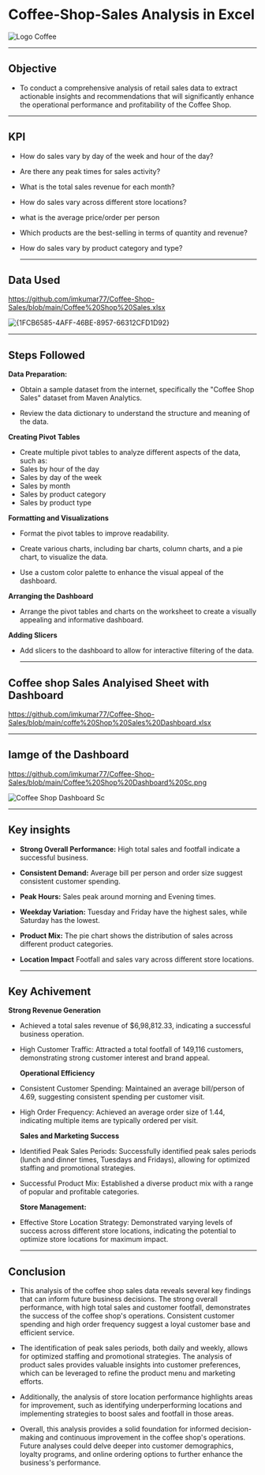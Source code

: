 # Coffee-Shop-Sales Analysis in Excel

![Logo Coffee](https://github.com/user-attachments/assets/a157a56e-06e3-475e-ae79-d20798a7d065)

---

## Objective
- To conduct a comprehensive analysis of retail sales data to extract actionable insights and recommendations that will significantly enhance the operational performance and profitability of the Coffee Shop.

---

## KPI
-  How do sales vary by day of the week and hour of the day?
- Are there any peak times for sales activity?
- What is the total sales revenue for each month?
- How do sales vary across different store locations?
- what is the average price/order per person
- Which products are the best-selling in terms of quantity and revenue?
- How do sales vary by product category and type?

  ---

## Data Used

https://github.com/imkumar77/Coffee-Shop-Sales/blob/main/Coffee%20Shop%20Sales.xlsx

![{1FCB6585-4AFF-46BE-8957-66312CFD1D92}](https://github.com/user-attachments/assets/cad77634-1254-4075-8dc5-e36910d16f47)

---

## Steps Followed

**Data Preparation:** 

- Obtain a sample dataset from the internet, specifically the "Coffee Shop Sales" dataset from Maven Analytics.
  
- Review the data dictionary to understand the structure and meaning of the data.

**Creating Pivot Tables**

- Create multiple pivot tables to analyze different aspects of the data, such as:
- Sales by hour of the day
- Sales by day of the week
- Sales by month
- Sales by product category
- Sales by product type

**Formatting and Visualizations**

- Format the pivot tables to improve readability.
  
- Create various charts, including bar charts, column charts, and a pie chart, to visualize the data.
  
- Use a custom color palette to enhance the visual appeal of the dashboard.

**Arranging the Dashboard**

- Arrange the pivot tables and charts on the worksheet to create a visually appealing and informative dashboard.

**Adding Slicers**

- Add slicers to the dashboard to allow for interactive filtering of the data.

  ---

## Coffee shop Sales Analyised Sheet with Dashboard

https://github.com/imkumar77/Coffee-Shop-Sales/blob/main/coffe%20Shop%20Sales%20Dashboard.xlsx

---

## Iamge of the Dashboard

https://github.com/imkumar77/Coffee-Shop-Sales/blob/main/Coffee%20Shop%20Dashboard%20Sc.png

![Coffee Shop Dashboard Sc](https://github.com/user-attachments/assets/2d9e30a9-8150-432d-a309-8531ad407f7d)

---

## Key insights

- **Strong Overall Performance:** High total sales and footfall indicate a successful business.

- **Consistent Demand:** Average bill per person and order size suggest consistent customer spending.

- **Peak Hours:** Sales peak around morning and Evening times.

- **Weekday Variation:** Tuesday and Friday have the highest sales, while Saturday has the lowest.

- **Product Mix:** The pie chart shows the distribution of sales across different product categories.

- **Location Impact** Footfall and sales vary across different store locations.

   ---

## Key Achivement 

**Strong Revenue Generation** 

- Achieved a total sales revenue of $6,98,812.33, indicating a successful business operation.
  
- High Customer Traffic: Attracted a total footfall of 149,116 customers, demonstrating strong customer interest and brand appeal.

  **Operational Efficiency**

- Consistent Customer Spending: Maintained an average bill/person of 4.69, suggesting consistent spending per customer visit.
  
- High Order Frequency: Achieved an average order size of 1.44, indicating multiple items are typically ordered per visit.

  **Sales and Marketing Success**
  
- Identified Peak Sales Periods: Successfully identified peak sales periods (lunch and dinner times, Tuesdays and Fridays), allowing for optimized staffing and promotional strategies.

- Successful Product Mix: Established a diverse product mix with a range of popular and profitable categories.

  **Store Management:**
  
- Effective Store Location Strategy: Demonstrated varying levels of success across different store locations, indicating the potential to optimize store locations for maximum impact.

  ---

## Conclusion

- This analysis of the coffee shop sales data reveals several key findings that can inform future business decisions. The strong overall performance, with high total sales and customer footfall, demonstrates the success of the coffee shop's operations. Consistent customer spending and high order frequency suggest a loyal customer base and efficient service.

- The identification of peak sales periods, both daily and weekly, allows for optimized staffing and promotional strategies. The analysis of product sales provides valuable insights into customer preferences, which can be leveraged to refine the product menu and marketing efforts.

- Additionally, the analysis of store location performance highlights areas for improvement, such as identifying underperforming locations and implementing strategies to boost sales and footfall in those areas.

- Overall, this analysis provides a solid foundation for informed decision-making and continuous improvement in the coffee shop's operations. Future analyses could delve deeper into customer demographics, loyalty programs, and online ordering options to further enhance the business's performance.






